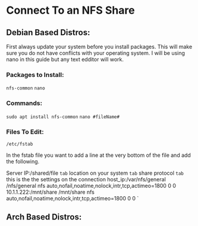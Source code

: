 # Connect To an NFS Share

## Debian Based Distros:
First always update your system before you install packages.  This will make sure you do not have conflicts with your operating system.  I will be using nano in this guide but any text edditor will work.


### Packages to Install:
`nfs-common`
`nano`


### Commands:
`sudo apt install nfs-common`
`nano #fileName#`

### Files To Edit:
`/etc/fstab`

In the fstab file you want to add a line at the very bottom of the file and add the following.

Server IP:/shared/file  `tab`  location on your system  `tab`    share protocol   `tab`   this is the the settings on the connection
host_ip:/var/nfs/general  /nfs/general  nfs  auto,nofail,noatime,nolock,intr,tcp,actimeo=1800 0 0
10.1.1.222:/mnt/share /mnt/share  nfs auto,nofail,noatime,nolock,intr,tcp,actimeo=1800 0 0
`



## Arch Based Distros:
